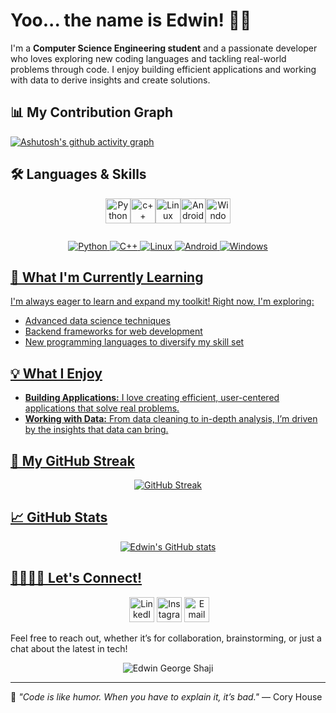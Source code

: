 # Yoo... the name is Edwin! 👋🏼

I'm a **Computer Science Engineering student** and a passionate developer who loves exploring new coding languages and tackling real-world problems through code. I enjoy building efficient applications and working with data to derive insights and create solutions.


## 📊 My Contribution Graph
[![Ashutosh's github activity graph](https://github-readme-activity-graph.vercel.app/graph?username=edwingeorgeshaji&theme=tokyo-night)](https://github.com/edwingeorgeshaji)



## 🛠️ Languages & Skills
<div align="center">
 
 <a href="https://www.python.org" style="display:inline-block;"><img align="center" src="https://cdn.jsdelivr.net/gh/devicons/devicon/icons/python/python-original.svg" alt="Python" width="40" height="40"/><a href="https://isocpp.org/" style="text-decoration: none;"><img align="center" src="https://cdn.jsdelivr.net/gh/devicons/devicon/icons/cplusplus/cplusplus-original.svg" alt="c++" width="40" height="40"/><a href="https://www.linux.org" style="display:inline-block;"><img align="center" src="https://img.icons8.com/color/48/000000/linux.png" alt="Linux" width="40" height="40"/><a href="https://www.android.com" style="display:inline-block;"><img align="center" src="https://img.icons8.com/color/48/000000/android-os.png" alt="Android" width="40" height="40"/><a href="https://www.microsoft.com/en-in/windows?r=1" style="display:inline-block;"><img align="center" src="https://img.icons8.com/color/48/000000/windows-11.png" alt="Windows" width="40" height="40"/>



</div>


<div align="center">
 
 ![Python](https://badgen.net/badge/Python/Proficiency/3776AB?icon=python&color=0080ff)
 ![C++](https://badgen.net/badge/C++/Proficiency/0080ff?icon=code&color=0080ff)
 ![Linux](https://badgen.net/badge/Linux/Proficiency/0080ff?icon=terminal)
 ![Android](https://badgen.net/badge/Android/Proficiency/0080ff?icon=android)
 ![Windows](https://badgen.net/badge/Windows/Proficiency/0080ff?icon=windows)

</div>


## 🌱 What I'm Currently Learning
I'm always eager to learn and expand my toolkit! Right now, I'm exploring:
- Advanced data science techniques
- Backend frameworks for web development
- New programming languages to diversify my skill set

## 💡 What I Enjoy
- **Building Applications:** I love creating efficient, user-centered applications that solve real problems.
- **Working with Data:** From data cleaning to in-depth analysis, I’m driven by the insights that data can bring.

## 🐍 My GitHub Streak
<div align="center">
 
 ![GitHub Streak](https://streak-stats.demolab.com/?user=edwingeorgeshaji&theme=tokyonight)
 
</div>
  
## 📈 GitHub Stats
<div align="center">
 
 ![Edwin's GitHub stats](https://github-readme-stats.vercel.app/api?username=edwingeorgeshaji&show_icons=true&theme=tokyonight)

 </div>

## 🫱🏼‍🫲🏼 Let's Connect!
<div align="center">
 <a href="https://www.linkedin.com/in/edwingeorgeshaji" style="text-decoration: none;">
  <img src="https://img.icons8.com/fluency/48/000000/linkedin.png" alt="LinkedIn" width="40" height="40"/></a> <a href="https://www.instagram.com/edwin_george_shaji" style="text-decoration: none;"><img src="https://img.icons8.com/fluency/48/000000/instagram-new.png" alt="Instagram" width="40" height="40"/></a> <a href="https://mail.google.com/mail/?view=cm&fs=1&to=edwingeorgeshajipadiyanickal@gmail.com" style="text-decoration: none;"><img src="https://img.icons8.com/fluency/48/000000/gmail.png" alt="Email" width="40" height="40"/></a>

</div>


Feel free to reach out, whether it’s for collaboration, brainstorming, or just a chat about the latest in tech!
<p align="center"> <img src="https://komarev.com/ghpvc/?username=edwingeorgeshaji&label=Profile%20views&color=3333ff&style=flat" alt="Edwin George Shaji" /> </p>



---
🌟 *"Code is like humor. When you have to explain it, it’s bad."* — Cory House
